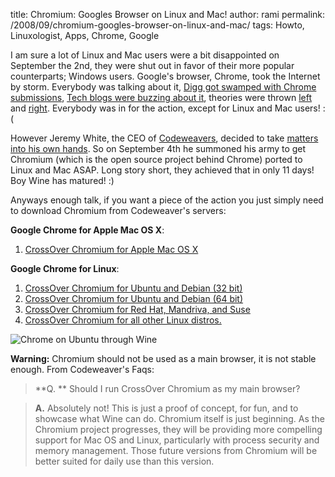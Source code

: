 title: Chromium: Googles Browser on Linux and Mac!
author: rami
permalink: /2008/09/chromium-googles-browser-on-linux-and-mac/
tags: Howto, Linuxologist, Apps, Chrome, Google

I am sure a lot of Linux and Mac users were a bit disappointed on September the 2nd, they were shut out in favor of their more popular counterparts; Windows users. Google's browser, Chrome, took the Internet by storm. Everybody was talking about it, [Digg got swamped with Chrome submissions](http://digg.com/search?section=all&s=chrome), [Tech blogs were buzzing about it](http://technorati.com/chart/chrome?language=en&authority=a4), theories were thrown [left](http://www.linuxjournal.com/content/gacl) and [right](http://blog/.wirelesswanders.com/2008/09/03/google-chrome-and-mobile-to-follow/). Everybody was in for the action, except for Linux and Mac users! :(

However Jeremy White, the CEO of [Codeweavers](http://en.wikipedia.org/wiki/Codeweavers), decided to take [matters into his own hands](http://www.codeweavers.com/about/people/blog/s/jwhite/2008/9/15/fire-drills-and-proving-a-point). So on September 4th he summoned his army to get Chromium (which is the open source project behind Chrome) ported to Linux and Mac ASAP. Long story short, they achieved that in only 11 days! Boy Wine has matured! :)

Anyways enough talk, if you want a piece of the action you just simply need to download Chromium from Codeweaver's servers:

**Google Chrome for Apple Mac OS X**: 

1. [CrossOver Chromium for Apple Mac OS X](http://media.codeweavers.com/pub/crossover/chromium/cxchromium-0.9.0.dmg)

**Google Chrome for Linux**: 

1. [CrossOver Chromium for Ubuntu and Debian (32 bit)](http://media.codeweavers.com/pub/crossover/chromium/cxchromium_0.9.0-1_i386.deb)
2. [CrossOver Chromium for Ubuntu and Debian (64 bit)](http://media.codeweavers.com/pub/crossover/chromium/ia32-cxchromium_0.9.0-1_amd64.deb)
3. [CrossOver Chromium for Red Hat, Mandriva, and Suse](http://media.codeweavers.com/pub/crossover/chromium/cxchromium-0.9.0-1.i386.rpm)
4. [CrossOver Chromium for all other Linux distros.](http://media.codeweavers.com/pub/crossover/chromium/install-cxchromium-0.9.0.sh)

![Chrome on Ubuntu through Wine]({filename}/images/chrome-ubuntu.png)

**Warning:** Chromium should not be used as a main browser, it is not stable enough. From Codeweaver's Faqs:
 

> **Q. ** Should I run CrossOver Chromium as my main browser?

> **A.** Absolutely not! This is just a proof of concept, for fun, and to showcase what Wine can do. Chromium itself is just beginning. As the Chromium project progresses, they will be providing more compelling support for Mac OS and Linux, particularly with process security and memory management. Those future versions from Chromium will be better suited for daily use than this version.

